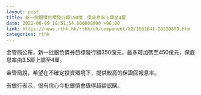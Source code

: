 ```yaml
---
layout: post
title: 新一批銀債目標發行額350億　保底息率上調至4厘
date: 2022-08-09 18:51:54.000000000 +08:00
link: https://news.rthk.hk/rthk/ch/component/k2/1661641-20220809.htm
categories: rthk
---
```


金管局公布，新一批銀色債券目標發行額350億元，最多可加碼至450億元，保底息率由3.5厘上調至4厘。

金管局說，希望在不確定投資環境下，提供較高的保證回報息率。

有銀行表示，很有信心今批銀債會錄得超額認購。
